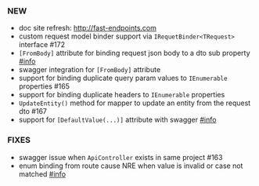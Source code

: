 ### NEW
- doc site refresh: http://fast-endpoints.com
- custom request model binder support via `IRequetBinder<TRequest>` interface #172
- `[FromBody]` attribute for binding request json body to a dto sub property [#info](https://discord.com/channels/933662816458645504/998996342187753543/998996347925561505)
- swagger integration for `[FromBody]` attribute
- support for binding duplicate query param values to `IEnumerable` properties #165
- support for binding duplicate headers to `IEnumerable` properties
- `UpdateEntity()` method for mapper to update an entity from the request dto #167
- support for `[DefaultValue(...)]` attribute with swagger [#info](https://discord.com/channels/933662816458645504/1003942423174598656/1003942426584551514)

### FIXES
- swagger issue when `ApiController` exists in same project #163
- enum binding from route cause NRE when value is invalid or case not matched [#info](https://discord.com/channels/933662816458645504/1003272032789741621/1003272038200381560)